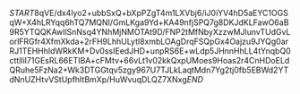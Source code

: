 $START$8qVE/dx4lyo2+ubbSxQ+bXpPZgT4m1LXVbj6/iJ0iYV4hD5aEYC1OGSqW+X4hLRYqq6hTQ7MQNI/GmLKga9Yd+KA49nfjSPQ7g8DKJdKLFawO6aB9R5YTQQKAwIlSnNsq4YNhMjNMOTAt9D/FNP2tMfNbyXzzwMJlunvTUdGvLorlFRGfr4XfmXkda+2rFH9LhhULytl8xmbLOAgDrqFSQpGx4Oajzu9JYQg0arRJ1TEHHhIdWRkKM+Dv0ssIEedJHD+unpRS6E+wLdp5JHnnHhLL4tYnqbQ0cttlliI71GEsRL66ETIBA+cFMtv+66vLt1v02kkQxpUMoes9Hoas2r4CnHDoELdQRuhe5FzNa2+Wk3DTGGtqv5zgy967U7TJLkLaqtMdn7Yg2tj0fb5EBWd2YTdNnUZHtvVStUpfhItBmXp/HuWvuqDLQZ7XNxg$END$